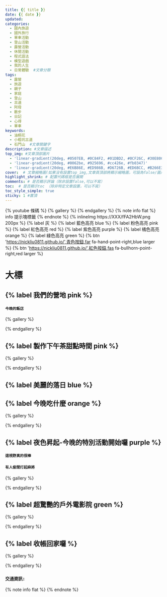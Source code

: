 ```yaml
---
title: {{ title }}
date: {{ date }}
updated:
categories: 
  - 國內旅遊
  - 國外旅行
  - 單車活動
  - 登山活動
  - 露營活動
  - 休閒活動
  - 程式語法 
  - 模型遊戲
  - 我的人生
  - 日常體驗  #文章分類
tags: 
  - 露營
  - 旅遊
  - 親子
  - 家庭
  - 登山
  - 古道
  - 阿母
  - 散步
  - 日記
  - 心得
  - 單車
keywords: 
  - 油桐花
  - 小粗坑古道
  - 石門山  #文章關鍵字
description: #文章描述
top_img: #文章頂部圖片
  - 'linear-gradient(20deg, #0507EB, #0C84F2, #01DBD2, #0CF26C, #30E80C)'
  - 'linear-gradient(20deg, #0062be, #925696, #cc426e, #fb0347)'
  - 'linear-gradient(20deg, #E6B86E, #ED986B, #D6726B, #ED6BCC, #B266E3)'
cover:  # 文章縮略圖(如果沒有設置top_img,文章頁頂部將顯示縮略圖，可設為false/圖片地址/留空)
highlight_shrink: # 配置代碼框是否展開
comments: # 是否顯示評論（除非設置false,可以不寫）
toc:  # 是否顯示toc （除非特定文章設置，可以不寫）
toc_style_simple: true
sticky: 1 #置頂
---
```


{% youtube 條碼 %}
{% gallery %}
{% endgallery %}
{% note info flat %}
info 提示塊標籤
{% endnote %}
{% inlineImg https://XXX/fFA2HbW.png 200px %}
{% label 灰 %}
{% label 藍色高亮 blue %}
{% label 粉色高亮 pink %}
{% label 紅色高亮 red %}
{% label 紫色高亮 purple %}
{% label 橘色高亮 orange %}
{% label 綠色高亮 green %}
{% btn 'https://nickliu0811.github.io/',青色按鈕,far fa-hand-point-right,blue larger %}
{% btn 'https://nickliu0811.github.io/',紅色按鈕,fas fa-bullhorn-point-right,red larger %}

# 大標

## {% label 我們的營地 pink %}

#### `今晚的飯店`

{% gallery %}

{% endgallery %}

## {% label 製作下午茶甜點時間 pink %}

{% gallery %}

{% endgallery %}

## {% label 美麗的落日 blue %}


## {% label 今晚吃什麼 orange %}

{% gallery %}

{% endgallery %}

## {% label 夜色昇起-今晚的特別活動開始囉 purple %}

####  `這視野真的很棒`

####  `有人偷閒打起麻將`

{% gallery %}

{% endgallery %}

## {% label 超驚艷的戶外電影院 green %}


{% gallery %}

{% endgallery %}

## {% label 收帳回家囉 %}

{% gallery %}

{% endgallery %}

### `交通資訊:`

{% note info flat %}
{% endnote %}

